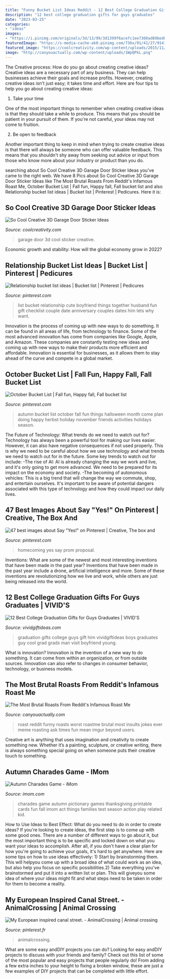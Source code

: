 ```yaml
---
title: "Funny Bucket List Ideas Reddit - 12 Best College Graduation Gifts For Guys Graduates"
description: "12 best college graduation gifts for guys graduates"
date: "2023-03-25"
categories:
- "ideas"
images:
- "https://i.pinimg.com/originals/3d/13/99/3d1399f6acefc1ee7360ad89bed0f69b.jpg"
featuredImage: "https://s-media-cache-ak0.pinimg.com/736x/91/41/27/914127ba1ffdfd4850e438a35eeca064--homecoming-proposal-prom.jpg"
featured_image: "https://coolcreativity.com/wp-content/uploads/2015/11/08.jpg"
image: "http://canyouactually.com/wp-content/uploads/1WpQPkL.png"
---
```



The Creative process: How do you go about creating creative ideas?
Creative ideas are a necessary part of any business. They can help businesses achieve their goals and increase profits. However, creating creative ideas isn't just easy; it takes time and effort. Here are four tips to help you go about creating creative ideas:
1. Take your time

One of the most important things to remember when creating creative ideas is that they should take a while to produce. This means that you should be patient in your pursuit of them. If you're not careful, your ideas may not come to fruition.

2. Be open to feedback

Another important thing to keep in mind when trying to create creative ideas is that there will always be someone who can offer valuable feedback. This means that you shouldn't shy away from seeking out advice or input from those who know more about your industry or product than you do.

	

		
searching about So Cool Creative 3D Garage Door Sticker Ideas you've came to the right web. We have 8 Pics about So Cool Creative 3D Garage Door Sticker Ideas like The Most Brutal Roasts From Reddit&#039;s Infamous Roast Me, October Bucket List | Fall fun, Happy fall, Fall bucket list and also Relationship bucket list ideas | Bucket list | Pinterest | Pedicures. Here it is:
		
    
## So Cool Creative 3D Garage Door Sticker Ideas

<img loading=lazy src="https://coolcreativity.com/wp-content/uploads/2015/11/08.jpg" onerror="this.onerror=null;this.src='https://tse3.mm.bing.net/th?id=OIP.1Kfch5Ulv6Y3CovGw2PLaAHaE2&amp;pid=15.1';" alt="So Cool Creative 3D Garage Door Sticker Ideas">

_Source: coolcreativity.com_

>garage door 3d cool sticker creative. 

	

Economic growth and stability: How will the global economy grow in 2022?
 

    
## Relationship Bucket List Ideas | Bucket List | Pinterest | Pedicures

<img loading=lazy src="https://s-media-cache-ak0.pinimg.com/736x/f1/7c/67/f17c67d97fa42188af72349ae6cb32b3.jpg" onerror="this.onerror=null;this.src='https://tse4.mm.bing.net/th?id=OIP.-8vQf7Ukxflr3RBsRmduFQHaKW&amp;pid=15.1';" alt="Relationship bucket list ideas | Bucket list | Pinterest | Pedicures">

_Source: pinterest.com_

>list bucket relationship cute boyfriend things together husband fun gift checklist couple date anniversary couples dates him lets why want. 

	

Innovation is the process of coming up with new ways to do something. It can be found in all areas of life, from technology to finance. Some of the most advanced innovation has come from companies like Google, Apple, and Amazon. These companies are constantly testing new ideas and coming up with new ways to make their products more efficient and affordable. Innovation is essential for businesses, as it allows them to stay ahead of the curve and compete in a global market.

    
## October Bucket List | Fall Fun, Happy Fall, Fall Bucket List

<img loading=lazy src="https://i.pinimg.com/originals/3d/13/99/3d1399f6acefc1ee7360ad89bed0f69b.jpg" onerror="this.onerror=null;this.src='https://tse1.mm.bing.net/th?id=OIP.i0mE_G6J_dmPV7_d2Ttz2gHaK7&amp;pid=15.1';" alt="October Bucket List | Fall fun, Happy fall, Fall bucket list">

_Source: pinterest.com_

>autumn bucket list october fall fun things halloween month come plan doing happy herbst holiday november friends activities holidays season. 

	

The Future of Technology: What trends do we need to watch out for?
Technology has always been a powerful tool for making our lives easier. However, it can also have negative consequences if not used properly. This is why we need to be careful about how we use technology and what trends we need to watch out for in the future. Some key trends to watch out for include: 
-The rise of AI: AI is already changing the way we work and live, and it's only going to get more advanced. We need to be prepared for its impact on the economy and society. 
-The becoming of autonomous vehicles: This is a big trend that will change the way we commute, shop, and entertain ourselves. It's important to be aware of potential dangers associated with this type of technology and how they could impact our daily lives.

    
## 47 Best Images About Say &quot;Yes!&quot; On Pinterest | Creative, The Box And

<img loading=lazy src="https://s-media-cache-ak0.pinimg.com/736x/91/41/27/914127ba1ffdfd4850e438a35eeca064--homecoming-proposal-prom.jpg" onerror="this.onerror=null;this.src='https://tse3.mm.bing.net/th?id=OIP.fSkePR-x9IaljecLBOZlWgHaJ3&amp;pid=15.1';" alt="47 best images about Say &quot;Yes!&quot; on Pinterest | Creative, The box and">

_Source: pinterest.com_

>homecoming yes say prom proposal. 

	

Inventions: What are some of the newest and most interesting inventions that have been made in the past year?
Inventions that have been made in the past year include a drone, artificial intelligence and more. Some of these inventions are revolutionizing how we live and work, while others are just being released into the world.

    
## 12 Best College Graduation Gifts For Guys Graduates | VIVID&#039;S

<img loading=lazy src="https://cdn.vividgiftideas.com/wp-content/uploads/2017/03/college-graduation-gifts-for-guys.jpg" onerror="this.onerror=null;this.src='https://tse1.mm.bing.net/th?id=OIP.i8M_s9OWTHyNeYRFFO-UBgHaND&amp;pid=15.1';" alt="12 Best College Graduation Gifts for Guys Graduates | VIVID&#039;S">

_Source: vividgiftideas.com_

>graduation gifts college guys gift him vividgiftideas boys graduates guy cool grad grads man visit boyfriend young. 

	

What is innovation?
Innovation is the invention of a new way to do something. It can come from within an organization, or from outside sources. Innovation can also refer to changes in consumer behavior, technology, or business models.

    
## The Most Brutal Roasts From Reddit&#039;s Infamous Roast Me

<img loading=lazy src="http://canyouactually.com/wp-content/uploads/1WpQPkL.png" onerror="this.onerror=null;this.src='https://tse2.mm.bing.net/th?id=OIP.4vQgCM-hitwYMPwXoWLixwAAAA&amp;pid=15.1';" alt="The Most Brutal Roasts From Reddit&#039;s Infamous Roast Me">

_Source: canyouactually.com_

>roast reddit funny roasts worst roastme brutal most insults jokes ever meme roasting ask times fun mean imgur beyond users. 

	

Creative art is anything that uses imagination and creativity to create something new. Whether it’s a painting, sculpture, or creative writing, there is always something special going on when someone puts their creative touch to something.

    
## Autumn Charades Game - IMom

<img loading=lazy src="https://www.imom.com/wp-content/uploads/2014/10/imom-hhgregg-autumn-charades-game-600px.jpg" onerror="this.onerror=null;this.src='https://tse4.mm.bing.net/th?id=OIP.tnS8mAm2zR76kYBekqIIJAHaJk&amp;pid=15.1';" alt="Autumn Charades Game - iMom">

_Source: imom.com_

>charades game autumn pictionary games thanksgiving printable cards fun fall imom act things families test season action play related kid. 

	

How to Use Ideas to Best Effect: What do you need to do in order to create ideas?
If you're looking to create ideas, the first step is to come up with some good ones. There are a number of different ways to go about it, but the most important thing is to be specific and locked down on what you want your ideas to accomplish. After all, if you don't have a clear plan for how you're going to achieve your goals, it's hard to get anywhere. Here are some tips on how to use ideas effectively: 1) Start by brainstorming them. This will helpyou come up with a broad idea of what could work as an idea, but also help you focus on specific possibilities.2) Take everything you've brainstormed and put it into a written list or plan. This will giveyou some idea of where your ideas might fit and what steps need to be taken in order for them to become a reality.

    
## My European Inspired Canal Street. - AnimalCrossing | Animal Crossing

<img loading=lazy src="https://i.pinimg.com/736x/0d/0f/34/0d0f3401f743012fb820d66c959d2ac2.jpg" onerror="this.onerror=null;this.src='https://tse1.mm.bing.net/th?id=OIP.31vFxFd_hQoVHLwosMn4_gHaEK&amp;pid=15.1';" alt="My European inspired canal street. - AnimalCrossing | Animal crossing">

_Source: pinterest.fr_

>animalcrossing. 

	

What are some easy andDIY projects you can do?
Looking for easy andDIY projects to discuss with your friends and family? Check out this list of some of the most popular and easy projects that people regularly do! From adding a few extra inches to your height to fixing a broken window, these are just a few examples of DIY projects that can be completed with little effort.


